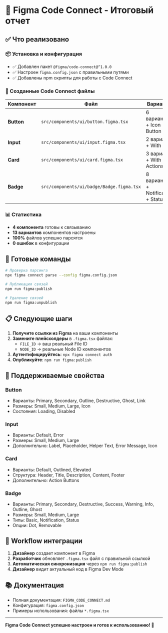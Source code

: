 # 🎯 Figma Code Connect - Итоговый отчет

## ✅ Что реализовано

### 📦 Установка и конфигурация
- ✅ Добавлен пакет `@figma/code-connect@^1.0.0`
- ✅ Настроен `figma.config.json` с правильными путями
- ✅ Добавлены npm скрипты для работы с Code Connect

### 🔧 Созданные Code Connect файлы

| Компонент | Файл | Варианты | Статус |
|-----------|------|----------|--------|
| **Button** | `src/components/ui/button.figma.tsx` | 6 вариантов + Icon Button | ✅ |
| **Input** | `src/components/ui/input.figma.tsx` | 2 варианта + With Icon | ✅ |
| **Card** | `src/components/ui/card.figma.tsx` | 3 варианта + With Actions | ✅ |
| **Badge** | `src/components/ui/badge/Badge.figma.tsx` | 8 вариантов + Notification + Status | ✅ |

### 📊 Статистика

- **4 компонента** готовы к связыванию
- **13 вариантов** компонентов настроены
- **100%** файлов успешно парсятся
- **0 ошибок** в конфигурации

## 🚀 Готовые команды

```bash
# Проверка парсинга
npx figma connect parse --config figma.config.json

# Публикация связей
npm run figma:publish

# Удаление связей
npm run figma:unpublish
```

## 📋 Следующие шаги

1. **Получите ссылки из Figma** на ваши компоненты
2. **Замените плейсхолдеры** в `.figma.tsx` файлах:
   - `FILE_ID` → ваш реальный File ID
   - `NODE_ID` → реальные Node ID компонентов
3. **Аутентифицируйтесь**: `npx figma connect auth`
4. **Опубликуйте**: `npm run figma:publish`

## 🎨 Поддерживаемые свойства

### Button
- Варианты: Primary, Secondary, Outline, Destructive, Ghost, Link
- Размеры: Small, Medium, Large, Icon
- Состояния: Loading, Disabled

### Input
- Варианты: Default, Error
- Размеры: Small, Medium, Large
- Дополнительно: Label, Placeholder, Helper Text, Error Message, Icon

### Card
- Варианты: Default, Outlined, Elevated
- Структура: Header, Title, Description, Content, Footer
- Дополнительно: Action Buttons

### Badge
- Варианты: Primary, Secondary, Destructive, Success, Warning, Info, Outline, Ghost
- Размеры: Small, Medium, Large
- Типы: Basic, Notification, Status
- Опции: Dot, Removable

## 🔄 Workflow интеграции

1. **Дизайнер** создает компонент в Figma
2. **Разработчик** обновляет `.figma.tsx` файл с правильной ссылкой
3. **Автоматическая синхронизация** через `npm run figma:publish`
4. **Дизайнер** видит актуальный код в Figma Dev Mode

## 📚 Документация

- Полная документация: `FIGMA_CODE_CONNECT.md`
- Конфигурация: `figma.config.json`
- Примеры использования: файлы `*.figma.tsx`

---

**Figma Code Connect успешно настроен и готов к использованию! 🎉** 